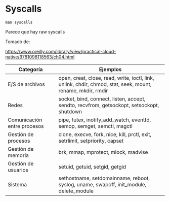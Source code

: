# Syscalls



    man syscalls




Parece que hay raw syscalls





Tomado de:

https://www.oreilly.com/library/view/practical-cloud-native/9781098118563/ch04.html 


| Categoría | Ejemplos                                                                                                                                                                                                                                                                                       |
|---|---|
| E/S de archivos | open, creat, close, read, write, ioctl, link, unlink, chdir, chmod, stat, seek, mount, rename, mkdir, rmdir                                                                                                                                                  |
| Redes        | socket, bind, connect, listen, accept, sendto, recvfrom, getsockopt, setsockopt, shutdown                                                                                                                                                              |
| Comunicación entre procesos | pipe, futex, inotify_add_watch, eventfd, semop, semget, semctl, msgctl                                                                                                                                                                    |
| Gestión de procesos       | clone, execve, fork, nice, kill, prctl, exit, setrlimit, setpriority, capset                                                                                                                                                                 |
| Gestión de memoria       | brk, mmap, mprotect, mlock, madvise                                                                                                                                                                                                        |
| Gestión de usuarios       | setuid, getuid, setgid, getgid                                                                                                                                                                                                             |
| Sistema        | sethostname, setdomainname, reboot, syslog, uname, swapoff, init_module, delete_module                                                                                                                                                           |